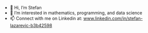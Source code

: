 - 👋 Hi, I’m Stefan
- 👀 I’m interested in mathematics, programming, and data science
- 📫 Connect with me on Linkedin at:
      www.linkedin.com/in/stefan-lazarevic-b3b42598

<!---
slazar37/slazar37 is a ✨ special ✨ repository because its `README.md` (this file) appears on your GitHub profile.
You can click the Preview link to take a look at your changes.
--->
